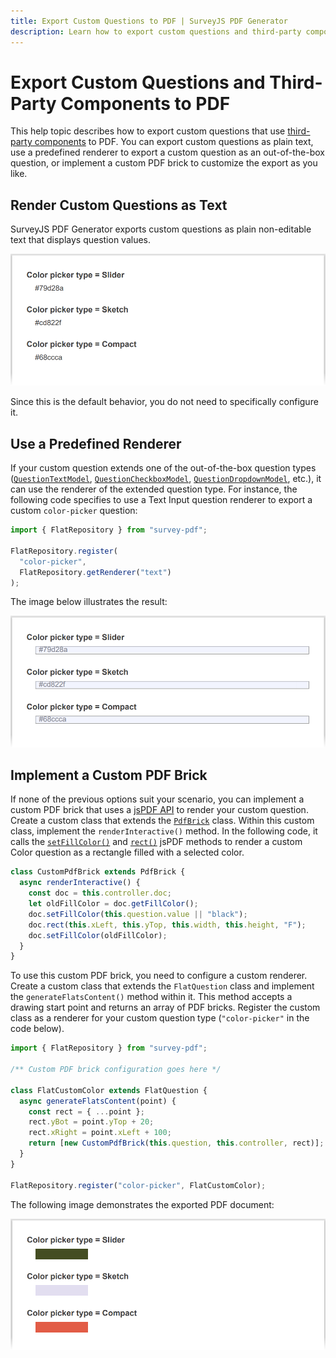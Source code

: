 ```yaml
---
title: Export Custom Questions to PDF | SurveyJS PDF Generator
description: Learn how to export custom questions and third-party components to a PDF form.
---
```


# Export Custom Questions and Third-Party Components to PDF

This help topic describes how to export custom questions that use [third-party components](https://surveyjs.io/survey-creator/documentation/customize-question-types/third-party-component-integration-react) to PDF. You can export custom questions as plain text, use a predefined renderer to export a custom question as an out-of-the-box question, or implement a custom PDF brick to customize the export as you like.

## Render Custom Questions as Text

SurveyJS PDF Generator exports custom questions as plain non-editable text that displays question values.

![SurveyJS PDF Generator - Render custom questions as text](images/export-custom-question-as-text.png)

Since this is the default behavior, you do not need to specifically configure it.

## Use a Predefined Renderer

If your custom question extends one of the out-of-the-box question types ([`QuestionTextModel`](https://surveyjs.io/form-library/documentation/api-reference/text-entry-question-model), [`QuestionCheckboxModel`](https://surveyjs.io/form-library/documentation/api-reference/checkbox-question-model), [`QuestionDropdownModel`](https://surveyjs.io/form-library/documentation/api-reference/dropdown-menu-model), etc.), it can use the renderer of the extended question type. For instance, the following code specifies to use a Text Input question renderer to export a custom `color-picker` question:

```js
import { FlatRepository } from "survey-pdf";

FlatRepository.register(
  "color-picker",
  FlatRepository.getRenderer("text")
);
```

The image below illustrates the result:

![SurveyJS PDF Generator - Export custom questions using a predefined renderer](images/export-custom-question-with-predefined-renderer.png)

<!-- TODO: Update the example to use the new API -->
<!-- [Example](https://codesandbox.io/s/amazing-fast-kb5lkq?file=/src/SurveyPdfComponent.jsx) -->

## Implement a Custom PDF Brick

If none of the previous options suit your scenario, you can implement a custom PDF brick that uses a [jsPDF API](https://raw.githack.com/MrRio/jsPDF/master/docs/jsPDF.html) to render your custom question. Create a custom class that extends the [`PdfBrick`](https://surveyjs.io/pdf-generator/documentation/api-reference/pdfbrick) class. Within this custom class, implement the `renderInteractive()` method. In the following code, it calls the [`setFillColor()`](https://artskydj.github.io/jsPDF/docs/jsPDF.html#setFillColor) and [`rect()`](https://artskydj.github.io/jsPDF/docs/jsPDF.html#rect) jsPDF methods to render a custom Color question as a rectangle filled with a selected color.

```js
class CustomPdfBrick extends PdfBrick {
  async renderInteractive() {
    const doc = this.controller.doc;
    let oldFillColor = doc.getFillColor();
    doc.setFillColor(this.question.value || "black");
    doc.rect(this.xLeft, this.yTop, this.width, this.height, "F");
    doc.setFillColor(oldFillColor);
  }
}
```

To use this custom PDF brick, you need to configure a custom renderer. Create a custom class that extends the `FlatQuestion` class and implement the `generateFlatsContent()` method within it. This method accepts a drawing start point and returns an array of PDF bricks. Register the custom class as a renderer for your custom question type (`"color-picker"` in the code below).

```js
import { FlatRepository } from "survey-pdf";

/** Custom PDF brick configuration goes here */

class FlatCustomColor extends FlatQuestion {
  async generateFlatsContent(point) {
    const rect = { ...point };
    rect.yBot = point.yTop + 20;
    rect.xRight = point.xLeft + 100;
    return [new CustomPdfBrick(this.question, this.controller, rect)];
  }
}

FlatRepository.register("color-picker", FlatCustomColor);
```

The following image demonstrates the exported PDF document:

![SurveyJS PDF Generator - Export custom questions using a custom PDF brick](images/export-custom-question-with-custom-pdf-brick.png)

<!-- TODO: Update the example to use the new API -->
<!-- [Example](https://codesandbox.io/s/trusting-golick-7uzd59?file=/src/SurveyPdfComponent.jsx) -->
